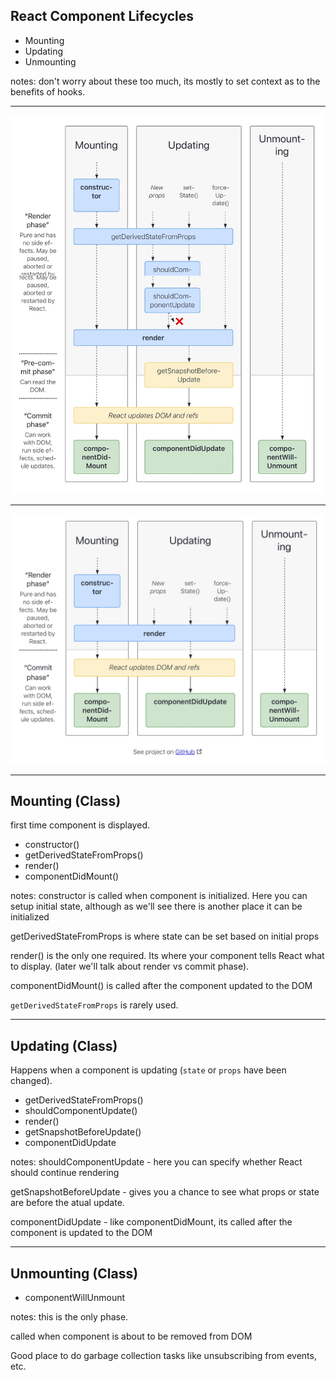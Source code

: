 ## React Component Lifecycles

* Mounting
* Updating
* Unmounting

notes:
don't worry about these too much, its mostly to set context as to the benefits of hooks.

---

<img src="/src/images/pre-hooks-lifecyles-full.JPG" width="500px">


---

<img src="/src/images/pre-hooks-lifecyles-simplified.JPG" width="800px">

---

## Mounting (Class)

first time component is displayed.

* constructor()
* getDerivedStateFromProps()
* render()
* componentDidMount()

notes: 
constructor is called when component is initialized. Here you can setup initial state, 
although as we'll see there is another place it can be initialized

getDerivedStateFromProps is where state can be set based on initial props

render() is the only one required. Its where your component tells React what to display. (later we'll talk about render vs commit phase).

componentDidMount() is called after the component updated to the DOM

`getDerivedStateFromProps` is rarely used.

---

## Updating (Class)

Happens when a component is updating (`state` or `props` have been changed).

* getDerivedStateFromProps()
* shouldComponentUpdate()
* render()
* getSnapshotBeforeUpdate()
* componentDidUpdate

notes: 
shouldComponentUpdate - here you can specify whether React should continue rendering

getSnapshotBeforeUpdate - gives you a chance to see what props or state are before the atual update.

componentDidUpdate - like componentDidMount, its called after the component is updated to the DOM

---

## Unmounting (Class)

* componentWillUnmount

notes:
this is the only phase.

called when component is about to be removed from DOM

Good place to do garbage collection tasks like unsubscribing from events, etc.